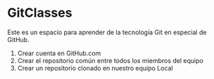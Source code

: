 # GitClasses
Este es un espacio para aprender de la tecnología Git en especial de GitHub.
1. Crear cuenta en GitHub.com
2. Crear el repositorio común entre todos los miembros del equipo
3. Crear un repositorio clonado en nuestro equipo Local
